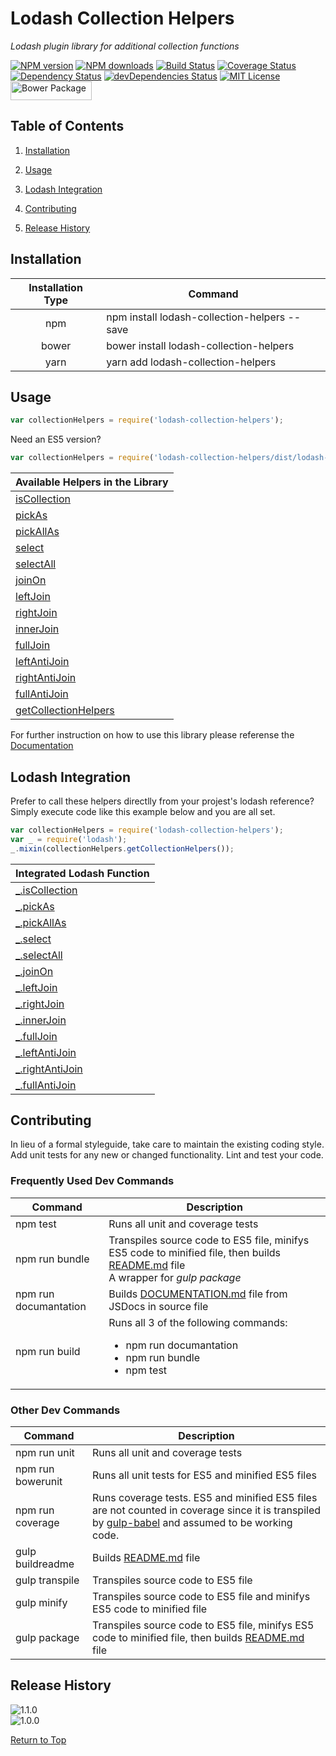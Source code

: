 # Lodash Collection Helpers
*Lodash plugin library for additional collection functions*

[![NPM version](http://img.shields.io/npm/v/lodash-collection-helpers.svg?style=flat)][npm-url] [![NPM downloads](http://img.shields.io/npm/dm/lodash-collection-helpers.svg?style=flat)][npm-url] [![Build Status](https://travis-ci.org/JSystemsTech/lodash-collection-helpers.svg?branch=release%2F1-1-0)][travis-url] [![Coverage Status](https://coveralls.io/repos/github/JSystemsTech/lodash-collection-helpers/badge.svg?branch=release%2F1-1-0)][coverage-url] [![Dependency Status](https://david-dm.org/JSystemsTech/lodash-collection-helpers.svg?style=flat&branch=release%2F1-1-0)][dependencies-url] [![devDependencies Status](https://david-dm.org/JSystemsTech/lodash-collection-helpers/dev-status.svg?branch=release%2F1-1-0)][dev-dependencies-url] [![MIT License](http://img.shields.io/badge/license-MIT-blue.svg?style=flat)][license-url] <a href="https://github.com/JSystemsTech/lodash-collection-helpers#README"><img src="https://github.com/JSystemsTech/lodash-collection-helpers/raw/release/1-1-0/gulpCustomPlugins/customBadges/bower-badge.png" alt="Bower Package" height="30" width="130"></a>
## <a name="b3bf195d-a3c7-435e-b2e3-4dce22cf1aa7"></a>Table of Contents
1. [Installation](#e3e4d76e-dc10-42ce-9159-99f37190fa20)

2. [Usage](#cc07a882-55f1-47fd-b314-073f2bfdfd30)

3. [Lodash Integration](#13dcf068-2e78-4ac0-9df0-65e73b37adaa)

4. [Contributing](#83cfb469-1353-4217-aa79-c296482b3c05)

5. [Release History](#218bb507-df45-4f05-adc9-270834e8b1f0)

## <a name="e3e4d76e-dc10-42ce-9159-99f37190fa20"></a>Installation
| Installation Type | Command |
| :----: | ---- |
| npm | npm install lodash-collection-helpers --save |
| bower | bower install lodash-collection-helpers |
| yarn | yarn add lodash-collection-helpers |

## <a name="cc07a882-55f1-47fd-b314-073f2bfdfd30"></a>Usage
``` javascript
var collectionHelpers = require('lodash-collection-helpers');
```

Need an ES5 version?

``` javascript
var collectionHelpers = require('lodash-collection-helpers/dist/lodash-collection-helpers-es5');
```

| Available Helpers in the Library |
| ---- |
| [isCollection][isCollection-url] |
| [pickAs][pickAs-url] |
| [pickAllAs][pickAllAs-url] |
| [select][select-url] |
| [selectAll][selectAll-url] |
| [joinOn][joinOn-url] |
| [leftJoin][leftJoin-url] |
| [rightJoin][rightJoin-url] |
| [innerJoin][innerJoin-url] |
| [fullJoin][fullJoin-url] |
| [leftAntiJoin][leftAntiJoin-url] |
| [rightAntiJoin][rightAntiJoin-url] |
| [fullAntiJoin][fullAntiJoin-url] |
| [getCollectionHelpers][getCollectionHelpers-url] |

For further instruction on how to use this library please referense the [Documentation][documentation-url]

## <a name="13dcf068-2e78-4ac0-9df0-65e73b37adaa"></a>Lodash Integration
Prefer to call these helpers directlly from your projest's lodash reference?
Simply execute code like this example below and you are all set.

``` javascript
var collectionHelpers = require('lodash-collection-helpers');
var _ = require('lodash');
_.mixin(collectionHelpers.getCollectionHelpers());
```

| Integrated Lodash Function |
| ---- |
| [_.isCollection][isCollection-url] |
| [_.pickAs][pickAs-url] |
| [_.pickAllAs][pickAllAs-url] |
| [_.select][select-url] |
| [_.selectAll][selectAll-url] |
| [_.joinOn][joinOn-url] |
| [_.leftJoin][leftJoin-url] |
| [_.rightJoin][rightJoin-url] |
| [_.innerJoin][innerJoin-url] |
| [_.fullJoin][fullJoin-url] |
| [_.leftAntiJoin][leftAntiJoin-url] |
| [_.rightAntiJoin][rightAntiJoin-url] |
| [_.fullAntiJoin][fullAntiJoin-url] |

## <a name="83cfb469-1353-4217-aa79-c296482b3c05"></a>Contributing
In lieu of a formal styleguide, take care to maintain the existing coding style.
Add unit tests for any new or changed functionality. Lint and test your code.

### Frequently Used Dev Commands
| Command | Description |
| ---- | ---- |
| npm test | Runs all unit and coverage tests |
| npm run bundle | Transpiles source code to ES5 file, minifys ES5 code to minified file, then builds [README.md][readme-url] file <br> A wrapper for *gulp package* |
| npm run documantation | Builds [DOCUMENTATION.md][documentation-url] file from JSDocs in source file |
| npm run build | Runs all 3 of the following commands: <br><ul><li>npm run documantation</li><li>npm run bundle</li><li>npm test</li></ul> |

### Other Dev Commands
| Command | Description |
| ---- | ---- |
| npm run unit | Runs all unit and coverage tests |
| npm run bowerunit | Runs all unit tests for ES5 and minified ES5 files |
| npm run coverage | Runs coverage tests. ES5 and minified ES5 files are not counted in coverage since it is transpiled by [gulp-babel](https://www.npmjs.com/package/gulp-babel) and assumed to be working code. |
| gulp buildreadme | Builds [README.md][readme-url] file |
| gulp transpile | Transpiles source code to ES5 file |
| gulp minify | Transpiles source code to ES5 file and minifys ES5 code to minified file |
| gulp package | Transpiles source code to ES5 file, minifys ES5 code to minified file, then builds [README.md][readme-url] file |

## <a name="218bb507-df45-4f05-adc9-270834e8b1f0"></a>Release History
![1.1.0](https://img.shields.io/badge/1.1.0-Add_indexBy_and_uniqify_helpers-green.svg?style=social)<br>![1.0.0](https://img.shields.io/badge/1.0.0-Initial_release-green.svg?style=social)

[Return to Top](#b3bf195d-a3c7-435e-b2e3-4dce22cf1aa7)

[license-url]: LICENSE
[npm-url]: https://www.npmjs.com/package/lodash-collection-helpers
[travis-url]: https://travis-ci.org/JSystemsTech/lodash-collection-helpers?branch=release%2F1-1-0
[dependencies-url]: https://david-dm.org/JSystemsTech/lodash-collection-helpers?branch=release%2F1-1-0
[dev-dependencies-url]:https://david-dm.org/JSystemsTech/lodash-collection-helpers?type=dev&branch=release%2F1-1-0
[coverage-url]: https://coveralls.io/github/JSystemsTech/lodash-collection-helpers?branch=release%2F1-1-0
[documentation-url]: https://github.com/JSystemsTech/lodash-collection-helpers/blob/release/1-1-0/DOCUMENTATION.md
[readme-url]: https://github.com/JSystemsTech/lodash-collection-helpers/blob/release/1-1-0/README.md
[isCollection-url]: https://github.com/JSystemsTech/lodash-collection-helpers/blob/release/1-1-0/DOCUMENTATION.md#iscollection
[pickAs-url]: https://github.com/JSystemsTech/lodash-collection-helpers/blob/release/1-1-0/DOCUMENTATION.md#pickas
[pickAllAs-url]: https://github.com/JSystemsTech/lodash-collection-helpers/blob/release/1-1-0/DOCUMENTATION.md#pickallas
[select-url]: https://github.com/JSystemsTech/lodash-collection-helpers/blob/release/1-1-0/DOCUMENTATION.md#select
[selectAll-url]: https://github.com/JSystemsTech/lodash-collection-helpers/blob/release/1-1-0/DOCUMENTATION.md#selectall
[joinOn-url]: https://github.com/JSystemsTech/lodash-collection-helpers/blob/release/1-1-0/DOCUMENTATION.md#joinon
[leftJoin-url]: https://github.com/JSystemsTech/lodash-collection-helpers/blob/release/1-1-0/DOCUMENTATION.md#leftjoin
[rightJoin-url]: https://github.com/JSystemsTech/lodash-collection-helpers/blob/release/1-1-0/DOCUMENTATION.md#rightjoin
[innerJoin-url]: https://github.com/JSystemsTech/lodash-collection-helpers/blob/release/1-1-0/DOCUMENTATION.md#innerjoin
[fullJoin-url]: https://github.com/JSystemsTech/lodash-collection-helpers/blob/release/1-1-0/DOCUMENTATION.md#fulljoin
[leftAntiJoin-url]: https://github.com/JSystemsTech/lodash-collection-helpers/blob/release/1-1-0/DOCUMENTATION.md#leftantijoin
[rightAntiJoin-url]: https://github.com/JSystemsTech/lodash-collection-helpers/blob/release/1-1-0/DOCUMENTATION.md#rightantijoin
[fullAntiJoin-url]: https://github.com/JSystemsTech/lodash-collection-helpers/blob/release/1-1-0/DOCUMENTATION.md#fullantijoin
[getCollectionHelpers-url]: https://github.com/JSystemsTech/lodash-collection-helpers/blob/release/1-1-0/DOCUMENTATION.md#getcollectionhelpers